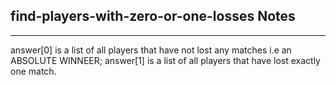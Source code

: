 <h2>find-players-with-zero-or-one-losses Notes</h2><hr>answer[0] is a list of all players that have not lost any matches i.e an ABSOLUTE WINNEER;
answer[1] is a list of all players that have lost exactly one match.